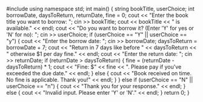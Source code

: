 #include <iostream>
using namespace std;
int main() {
 string bookTitle, userChoice;
 int borrowDate, daysToReturn, returnDate, fine = 0;
 cout << "Enter the book title you want to borrow: ";
 cin >> bookTitle;
 cout << bookTitle << " is available." << endl;
 cout << "Do you want to borrow it? (Enter 'Y' for yes or 'N' for no): ";
 cin >> userChoice;
 if (userChoice == "Y" || userChoice == "y") {
 cout << "Enter the borrow date: ";
 cin >> borrowDate;
 daysToReturn = borrowDate + 7;
 cout << "Return in 7 days like before " << daysToReturn << " otherwise $1 per day fine." << endl;
 cout << "Enter the return date: ";
 cin >> returnDate;
 if (returnDate > daysToReturn) {
 fine = (returnDate - daysToReturn) * 1;
 cout << "Fine: $" << fine << ". Please pay if you've exceeded the due date." << endl;
 }
 else {
 cout << "Book received on time. No fine is applicable. Thank you!" << endl;
 }
 }
 else if (userChoice == "N" || userChoice == "n") {
 cout << "Thank you for your response." << endl;
 }
 else {
 cout << "Invalid input. Please enter 'Y' or 'N'." << endl;
 }
 return 0;
}
